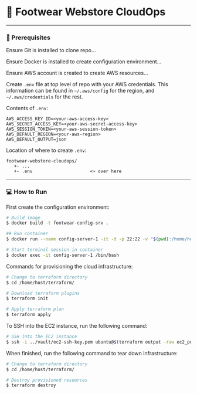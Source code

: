 # 👟 Footwear Webstore CloudOps  

-----

### 🚧 Prerequisites  

Ensure Git is installed to clone repo...  

Ensure Docker is installed to create configuration environment...  

Ensure AWS account is created to create AWS resources...  

Create `.env` file at top level of repo with your AWS credentials. This information can be found in `~/.aws/config` for the region, and `~/.aws/credentials` for the rest.  

Contents of `.env`:  
```
AWS_ACCESS_KEY_ID=<your-aws-access-key>
AWS_SECRET_ACCESS_KEY=<your-aws-secret-access-key>
AWS_SESSION_TOKEN=<your-aws-session-token>
AWS_DEFAULT_REGION=<your-aws-region>
AWS_DEFAULT_OUTPUT=json
```

Location of where to create `.env`:  
```
footwear-webstore-cloudops/
   +- ...
   +- .env                      <~ over here
```

-----

### 💻 How to Run  

First create the configuration environment:  
```bash
# Build image
$ docker build -t footwear-config-srv .

## Run container
$ docker run --name config-server-1 -it -d -p 22:22 -v "$(pwd):/home/host" --env-file .env footwear-config-srv

# Start terminal session in container
$ docker exec -it config-server-1 /bin/bash
```

Commands for provisioning the cloud infrastructure:  
```bash
# Change to terraform directory
$ cd /home/host/terraform/

# Download terraform plugins
$ terraform init

# Apply terraform plan
$ terraform apply
```

To SSH into the EC2 instance, run the following command:  
```bash
# SSH into the EC2 instance
$ ssh -i ../vault/ec2-ssh-key.pem ubuntu@$(terraform output -raw ec2_public_ip)
```

When finished, run the following command to tear down infrastructure:  
```bash
# Change to terraform directory
$ cd /home/host/terraform/

# Destroy provisioned resources
$ terraform destroy
```
